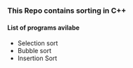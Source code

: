 ### This Repo contains sorting in C++
#### List of programs avilabe 
- Selection sort
- Bubble sort
- Insertion Sort
